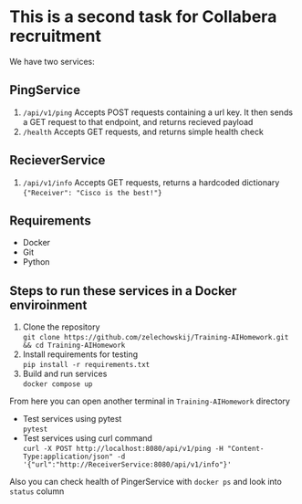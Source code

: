 # This is a second task for Collabera recruitment

We have two services:
## PingService
1. ```/api/v1/ping```
Accepts POST requests containing a url key. It then sends a GET request to that endpoint, and returns recieved payload
2. ```/health```
Accepts GET requests, and returns simple health check
## RecieverService
1. ```/api/v1/info```
Accepts GET requests, returns a hardcoded dictionary 
```{"Receiver": "Cisco is the best!"}```

## Requirements
- Docker
- Git
- Python

## Steps to run these services in a Docker enviroinment
1. Clone the repository <br />
```git clone https://github.com/zelechowskij/Training-AIHomework.git && cd Training-AIHomework```<br />
2. Install requirements for testing <br />
```pip install -r requirements.txt```
3. Build and run services <br />
```docker compose up```

From here you can open another terminal in ```Training-AIHomework``` directory
- Test services using pytest <br />
```pytest```
- Test services using curl command <br />
 ```curl -X POST http://localhost:8080/api/v1/ping -H "Content-Type:application/json" -d '{"url":"http://ReceiverService:8080/api/v1/info"}'```

Also you can check health of PingerService with ```docker ps``` and look into ```status``` column

